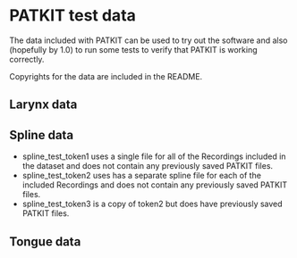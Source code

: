 # PATKIT test data

The data included with PATKIT can be used to try out the software and also
(hopefully by 1.0) to run some tests to verify that PATKIT is working
correctly.

Copyrights for the data are included in the README.

## Larynx data


## Spline data

- spline_test_token1 uses a single file for all of the Recordings included in
  the dataset and does not contain any previously saved PATKIT files.
- spline_test_token2 uses has a separate spline file for each of the included
  Recordings and does not contain any previously saved PATKIT files.
- spline_test_token3 is a copy of token2 but does have previously saved PATKIT
  files.

## Tongue data
